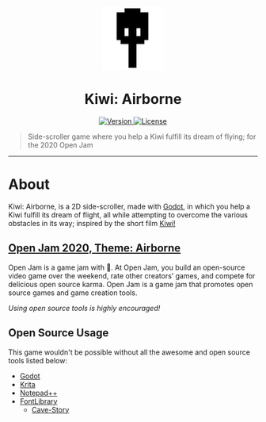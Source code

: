 <p align="center">
	<a>
		<img width="128px" src="./icon.png" alt="" />
		<h1 align="center">
			Kiwi: Airborne
		</h1>
	</a>
</p>


<p align="center">
	<a href="https://github.com/ClarkThyLord/Kiwi-Airborne/releases">
		<img src="https://img.shields.io/badge/Version-0.0.0-green.svg" alt="Version">
	</a>
	<a href="https://github.com/ClarkThyLord/Kiwi-Airborne/blob/master/LICENSE">
		<img src="https://img.shields.io/badge/License-MIT-brightgreen.svg" alt="License">
	</a>
</p>

> Side-scroller game where you help a Kiwi fulfill its dream of flying; for the 2020 Open Jam

---

# About
Kiwi: Airborne, is a 2D side-scroller, made with [Godot](https://github.com/godotengine/godot), in which you help a Kiwi fulfill its dream of flight, all while attempting to overcome the various obstacles in its way; inspired by the short film [Kiwi!](https://www.youtube.com/watch?v=sdUUx5FdySs)

## [Open Jam 2020, Theme: Airborne](https://itch.io/jam/open-jam-2020)
Open Jam is a game jam with 🖤.  At Open Jam, you build an open-source video game over the weekend, rate other creators’ games, and compete for delicious open source karma.   Open Jam is a game jam that promotes open source games and game creation tools. 

*Using open source tools is highly encouraged!*

## Open Source Usage
This game wouldn't be possible without all the awesome and open source tools listed below:
 - [Godot](https://github.com/godotengine/godot)
 - [Krita](https://invent.kde.org/graphics/krita)
 - [Notepad++](https://github.com/notepad-plus-plus/notepad-plus-plus)
 - [FontLibrary](https://fontlibrary.org/en)
   - [Cave-Story](https://fontlibrary.org/en/font/cave-story)
 
